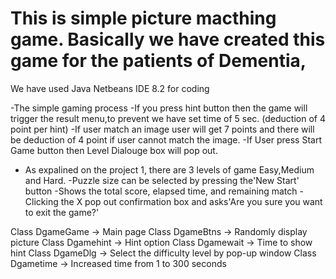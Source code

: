 
# This is simple picture macthing game. Basically we have created this game for the patients of Dementia, 

We have used Java Netbeans IDE 8.2 for coding

-The simple gaming process
-If you press hint button then the game will trigger the result  menu,to prevent we have set time of 5 sec. (deduction of 4 point per hint)
-If user match an image user will get 7 points and there will be deduction of 4 point if user cannot match the image.
-If User press Start Game button then Level Dialouge box will pop out.
- As expalined on the project 1, there are 3 levels of game Easy,Medium and Hard.
-Puzzle size can be selected by pressing the'New Start' button
-Shows the total score, elapsed time, and remaining match
-Clicking the X pop out confirmation box and asks'Are you sure you want to exit the game?'

Class DgameGame -> Main page
Class DgameBtns -> Randomly display picture
Class Dgamehint -> Hint option
Class Dgamewait -> Time to show hint
Class DgameDlg -> Select the difficulty level by pop-up window
Class Dgametime -> Increased time from 1 to 300 seconds
